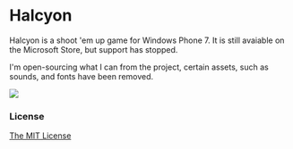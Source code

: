 # Halcyon

Halcyon is a shoot 'em up game for Windows Phone 7. It is still avaiable on the Microsoft Store, but support has stopped.

I'm open-sourcing what I can from the project, certain assets, such as sounds, and fonts have been removed.

![](http://cdn.marketplaceimages.windowsphone.com/v8/images/502b93e6-e2ff-49bc-8dc0-fb9de141ecf8?imageType=ws_screenshot_large&rotation=0)

### License

[The MIT License](http://vevix.mit-license.org/2014)
